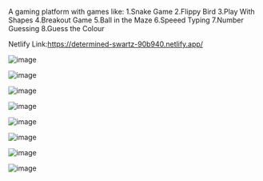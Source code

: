 A gaming platform with games like:
1.Snake Game
2.Flippy Bird
3.Play With Shapes
4.Breakout Game
5.Ball in the Maze
6.Speeed Typing
7.Number Guessing
8.Guess the Colour

Netlify Link:https://determined-swartz-90b940.netlify.app/


![image](https://user-images.githubusercontent.com/63421456/96645078-af532680-1347-11eb-85ed-92117741e2d3.png)

![image](https://user-images.githubusercontent.com/63421456/96645129-c09c3300-1347-11eb-9f9b-f55c9fb61da4.png)

![image](https://user-images.githubusercontent.com/63421456/96645157-cdb92200-1347-11eb-9517-2bef7bce6a26.png)

![image](https://user-images.githubusercontent.com/63421456/96645192-da3d7a80-1347-11eb-9ace-46987641a610.png)

![image](https://user-images.githubusercontent.com/63421456/96645226-e45f7900-1347-11eb-9ac2-ee9cc1bcb65f.png)

![image](https://user-images.githubusercontent.com/63421456/96645279-f3dec200-1347-11eb-9cd8-8cd757823d76.png)

![image](https://user-images.githubusercontent.com/63421456/96645306-fe995700-1347-11eb-8904-08157e5917f3.png)

![image](https://user-images.githubusercontent.com/63421456/96645445-31434f80-1348-11eb-9736-80f14077ee13.png)
